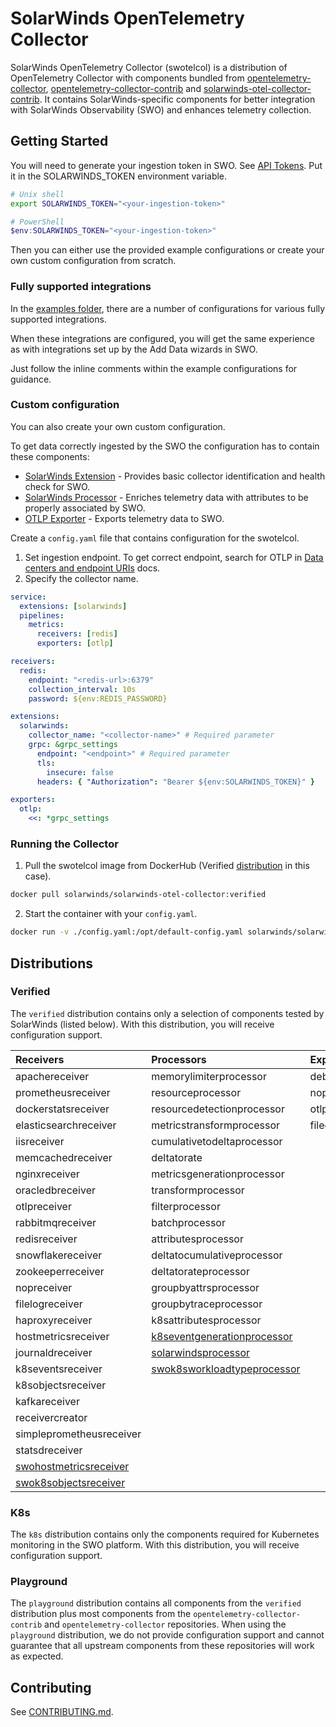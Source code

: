 # SolarWinds OpenTelemetry Collector

SolarWinds OpenTelemetry Collector (swotelcol) is a distribution of OpenTelemetry Collector with components
bundled from [opentelemetry-collector], [opentelemetry-collector-contrib] and [solarwinds-otel-collector-contrib].
It contains SolarWinds-specific components for better integration with SolarWinds Observability (SWO) and enhances telemetry collection.

[opentelemetry-collector]: https://github.com/open-telemetry/opentelemetry-collector
[opentelemetry-collector-contrib]: https://github.com/open-telemetry/opentelemetry-collector-contrib
[solarwinds-otel-collector-contrib]: https://github.com/solarwinds/solarwinds-otel-collector-contrib

## Getting Started

You will need to generate your ingestion token in SWO. See [API Tokens](https://documentation.solarwinds.com/en/success_center/observability/content/settings/api-tokens.htm).
Put it in the SOLARWINDS_TOKEN environment variable.

```sh
# Unix shell
export SOLARWINDS_TOKEN="<your-ingestion-token>"
```

```ps1
# PowerShell
$env:SOLARWINDS_TOKEN="<your-ingestion-token>"
```

Then you can either use the provided example configurations or create your own custom configuration from scratch.

### Fully supported integrations

In the [examples folder](/examples/integrations/), there are a number of configurations for various fully supported integrations.

When these integrations are configured, you will get the same experience as with integrations set up by the Add Data wizards in SWO.

Just follow the inline comments within the example configurations for guidance.

### Custom configuration

You can also create your own custom configuration.

To get data correctly ingested by the SWO the configuration has to contain these components:

- [SolarWinds Extension](https://github.com/solarwinds/solarwinds-otel-collector-contrib/tree/main/extension/solarwindsextension) - Provides basic collector identification and health check for SWO.
- [SolarWinds Processor](https://github.com/solarwinds/solarwinds-otel-collector-contrib/tree/main/processor/solarwindsprocessor) - Enriches telemetry data with attributes to be properly associated by SWO.
- [OTLP Exporter](https://github.com/open-telemetry/opentelemetry-collector/blob/main/exporter/otlpexporter) - Exports telemetry data to SWO.

Create a `config.yaml` file that contains configuration for the swotelcol.

1.  Set ingestion endpoint. To get correct endpoint, search for OTLP in [Data centers and endpoint URIs](https://documentation.solarwinds.com/en/success_center/observability/content/system_requirements/endpoints.htm) docs.
2.  Specify the collector name.

```yaml
service:
  extensions: [solarwinds]
  pipelines:
    metrics:
      receivers: [redis]
      exporters: [otlp]

receivers:
  redis:
    endpoint: "<redis-url>:6379"
    collection_interval: 10s
    password: ${env:REDIS_PASSWORD}

extensions:
  solarwinds:
    collector_name: "<collector-name>" # Required parameter
    grpc: &grpc_settings
      endpoint: "<endpoint>" # Required parameter
      tls:
        insecure: false
      headers: { "Authorization": "Bearer ${env:SOLARWINDS_TOKEN}" }

exporters:
  otlp:
    <<: *grpc_settings
```

### Running the Collector

1. Pull the swotelcol image from DockerHub (Verified [distribution](#distributions) in this case).

```sh
docker pull solarwinds/solarwinds-otel-collector:verified
```

2. Start the container with your `config.yaml`.

```sh
docker run -v ./config.yaml:/opt/default-config.yaml solarwinds/solarwinds-otel-collector:verified
```

## Distributions

### Verified

The `verified` distribution contains only a selection of components tested by SolarWinds (listed below). With this distribution, you will receive configuration support.

| Receivers                                                                                                                           | Processors                                                                                                                                     | Exporters     | Extensions                                                                                                                                             | Connectors                                                                                                                                 |
| :---------------------------------------------------------------------------------------------------------------------------------- | :--------------------------------------------------------------------------------------------------------------------------------------------- | :------------ | :----------------------------------------------------------------------------------------------------------------------------------------------------- | :----------------------------------------------------------------------------------------------------------------------------------------- |
| apachereceiver                                                                                                                      | memorylimiterprocessor                                                                                                                         | debugexporter | [solarwindsextension](./extension/solarwindsextension)                                                                                                 | forwardconnector                                                                                                                           |
| prometheusreceiver                                                                                                                  | resourceprocessor                                                                                                                              | nopexporter   | memorylimiterextension                                                                                                                                 | routingconnector                                                                                                                           |
| dockerstatsreceiver                                                                                                                 | resourcedetectionprocessor                                                                                                                     | otlpexporter  | healthcheckextension                                                                                                                                   | [solarwindsentityconnector](https://github.com/solarwinds/solarwinds-otel-collector-contrib/tree/main/connector/solarwindsentityconnector) |
| elasticsearchreceiver                                                                                                               | metricstransformprocessor                                                                                                                      | fileexporter  | k8sobserver                                                                                                                                            |                                                                                                                                            |
| iisreceiver                                                                                                                         | cumulativetodeltaprocessor                                                                                                                     |               | [solarwindsapmsettingsextension](https://github.com/open-telemetry/opentelemetry-collector-contrib/tree/main/extension/solarwindsapmsettingsextension) |                                                                                                                                            |
| memcachedreceiver                                                                                                                   | deltatorate                                                                                                                                    |               | filestorage                                                                                                                                            |                                                                                                                                            |
| nginxreceiver                                                                                                                       | metricsgenerationprocessor                                                                                                                     |               |
| oracledbreceiver                                                                                                                    | transformprocessor                                                                                                                             |               |
| otlpreceiver                                                                                                                        | filterprocessor                                                                                                                                |               |
| rabbitmqreceiver                                                                                                                    | batchprocessor                                                                                                                                 |               |
| redisreceiver                                                                                                                       | attributesprocessor                                                                                                                            |               |
| snowflakereceiver                                                                                                                   | deltatocumulativeprocessor                                                                                                                     |               |
| zookeeperreceiver                                                                                                                   | deltatorateprocessor                                                                                                                           |               |
| nopreceiver                                                                                                                         | groupbyattrsprocessor                                                                                                                          |               |
| filelogreceiver                                                                                                                     | groupbytraceprocessor                                                                                                                          |               |
| haproxyreceiver                                                                                                                     | k8sattributesprocessor                                                                                                                         |               |
| hostmetricsreceiver                                                                                                                 | [k8seventgenerationprocessor](https://github.com/solarwinds/solarwinds-otel-collector-contrib/tree/main/processor/k8seventgenerationprocessor) |               |
| journaldreceiver                                                                                                                    | [solarwindsprocessor](https://github.com/solarwinds/solarwinds-otel-collector-contrib/tree/main/processor/solarwindsprocessor)                 |               |
| k8seventsreceiver                                                                                                                   | [swok8sworkloadtypeprocessor](https://github.com/solarwinds/solarwinds-otel-collector-contrib/tree/main/processor/swok8sworkloadtypeprocessor) |               |                                                                                                                                                        |                                                                                                                                            |
| k8sobjectsreceiver                                                                                                                  |                                                                                                                                                |               |                                                                                                                                                        |                                                                                                                                            |
| kafkareceiver                                                                                                                       |                                                                                                                                                |               |                                                                                                                                                        |                                                                                                                                            |
| receivercreator                                                                                                                     |                                                                                                                                                |               |                                                                                                                                                        |                                                                                                                                            |
| simpleprometheusreceiver                                                                                                            |                                                                                                                                                |               |                                                                                                                                                        |                                                                                                                                            |
| statsdreceiver                                                                                                                      |                                                                                                                                                |               |                                                                                                                                                        |                                                                                                                                            |
| [swohostmetricsreceiver](https://github.com/solarwinds/solarwinds-otel-collector-contrib/tree/main/receiver/swohostmetricsreceiver) |                                                                                                                                                |               |                                                                                                                                                        |                                                                                                                                            |
| [swok8sobjectsreceiver](https://github.com/solarwinds/solarwinds-otel-collector-contrib/tree/main/receiver/swok8sobjectsreceiver)   |                                                                                                                                                |               |                                                                                                                                                        |                                                                                                                                            |

### K8s

The `k8s` distribution contains only the components required for Kubernetes monitoring in the SWO platform. With this distribution, you will receive configuration support.

### Playground

The `playground` distribution contains all components from the `verified` distribution plus most components from the `opentelemetry-collector-contrib` and `opentelemetry-collector` repositories. When using the `playground` distribution, we do not provide configuration support and cannot guarantee that all upstream components from these repositories will work as expected.

## Contributing

See [CONTRIBUTING.md](./CONTRIBUTING.md).
